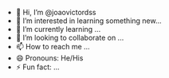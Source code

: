 - 👋 Hi, I’m @joaovictordss
- 👀 I’m interested in learning something new...
- 🌱 I’m currently learning ...
- 💞️ I’m looking to collaborate on ...
- 📫 How to reach me ...
- 😄 Pronouns: He/His
- ⚡ Fun fact: ...

<!---
joaovictordss/joaovictordss is a ✨ special ✨ repository because its `README.md` (this file) appears on your GitHub profile.
You can click the Preview link to take a look at your changes.
--->
